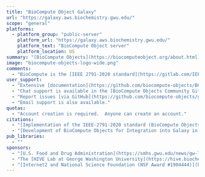 ```yaml
---
title: "BioCompute Object Galaxy"
url: "https://galaxy.aws.biochemistry.gwu.edu/"
scope: "general"
platforms:
  - platform_group: "public-server"
    platform_url: "https://galaxy.aws.biochemistry.gwu.edu/"
    platform_text: "BioCompute Object server"
    platform_location: US
summary: "[BioCompute Objects](https://biocomputeobject.org/about.html)  is a standard for communication of High-throughput Sequencing (HTS) analysis results, data set creation and curation, and bioinformatics verification protocols."
image: "biocompute-objects-logo-wide.png"
comments:
  - "BioCompute is the [IEEE 2791-2020 standard](https://gitlab.com/IEEE-SA/2791/ieee-2791-schema) or bioinformatics pipelines/workflows in the High-Throughput Sequencing (HTS) space and other computational workflows. The BioCompute standard is supported by [Google Cloud](https://www.blog.google/products/google-cloud/building-a-global-biomedical-data-ecosystem-with-the-national-institutes-of-health/) for workflow sharing and [by the FDA](https://www.federalregister.gov/documents/2020/07/22/2020-15771/electronic-submissions-data-standards-support-for-the-international-institute-of-electrical-and) Centers, CDER, CBER, and CFSAN, for regulatory submissions on a voluntary submitter basis."
user_support:
  - "Extensive [documentation](https://github.com/biocompute-objects/BCO_Specification)"
  - "Chat support is available in the [BioCompute Objects Community Gitter channel](https://gitter.im/biocompute-objects/community)"
  - "Report issues [via GitHub](https://github.com/biocompute-objects/galaxy/issues/new)"
  - "Email support is also available."
quotas:
  - "Account creation is required.  Anyone can create an account."
citations:
  - "[Implementation of the IEEE-2791-2020 standard (BioCompute Objects) in Galaxy via workflow invocations](https://sched.co/clAB), presentation by Hadley King at BCC2020."
  - "[Development of BioCompute Objects for Integration into Galaxy in a Cloud Computing Environment](https://www.youtube.com/watch?v=8pwss1SY8Tg&list=PLLIsQFBBoJG8EWC0DDwehjCn56mejEtCA&index=2&t=1276s) presented by Raja Mazumder, Jonathon Keeney, Hadley King, and Janisha Patel during the Exploring Clouds for Acceleration of Science (E-CAS) panel at the 2020 Internet2 Global Summit."
pub_libraries:
  - ""
sponsors:
  - "[U.S. Food and Drug Administration](https://smhs.gwu.edu/news/gw-led-consortium-receives-22m-grant-fund-biocompute-object-specification-project)"
  - "The [HIVE Lab at George Washington University](https://hive.biochemistry.gwu.edu/home)."
  - "[Internet2 and National Science Foundation (NSF Award #1904444)](https://www.internet2.edu/vision-initiatives/initiatives/exploring-clouds-acceleration-science/#phase1)"
---
```

